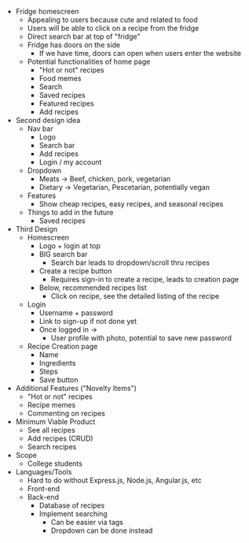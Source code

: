 * Fridge homescreen
	* Appealing to users because cute and related to food
	* Users will be able to click on a recipe from the fridge
	* Direct search bar at top of "fridge"
	* Fridge has doors on the side
		* If we have time, doors can open when users enter the website
	* Potential functionalities of home page
		* "Hot or not" recipes
		* Food memes
		* Search
		* Saved recipes
		* Featured recipes
		* Add recipes
* Second design idea
	* Nav bar
    	* Logo
    	* Search bar
    	* Add recipes
    	* Login / my account
  	* Dropdown
    	* Meats -> Beef, chicken, pork, vegetarian
    	* Dietary -> Vegetarian, Pescetarian, potentially vegan 
	* Features
    	* Show cheap recipes, easy recipes, and seasonal recipes
  	* Things to add in the future
    	* Saved recipes
* Third Design
  * Homescreen
    * Logo + login at top
    * BIG search bar
      * Search bar leads to dropdown/scroll thru recipes
    * Create a recipe button
      * Requires sign-in to create a recipe, leads to creation page
    * Below, recommended recipes list
      * Click on recipe, see the detailed listing of the recipe
  * Login
    * Username + password
    * Link to sign-up if not done yet
    * Once logged in ->
      * User profile with photo, potential to save new password
  * Recipe Creation page
      * Name
      * Ingredients
      * Steps
      * Save button
* Additional Features ("Novelty Items")
  * "Hot or not" recipes
  * Recipe memes
  * Commenting on recipes
* Minimum Viable Product
	* See all recipes
	* Add recipes (CRUD)
	* Search recipes
* Scope
	* College students
* Languages/Tools
	* Hard to do without Express.js, Node.js, Angular.js, etc
	* Front-end
	* Back-end
    	* Database of recipes
    	* Implement searching
        	* Can be easier via tags
        	* Dropdown can be done instead


